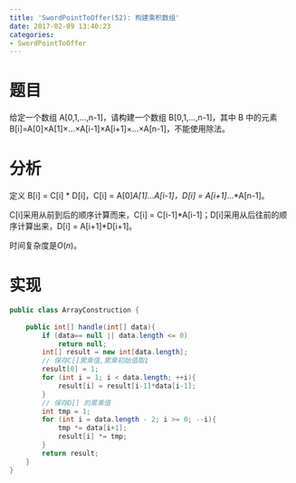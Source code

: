 ```yaml
---
title: 'SwordPointToOffer(52): 构建乘积数组'
date: 2017-02-09 13:40:23
categories:
- SwordPointToOffer
---
```


# 题目
给定一个数组 A[0,1,…,n-1]，请构建一个数组 B[0,1,…,n-1]，其中 B 中的元素 B[i]=A[0]×A[1]×…×A[i-1]×A[i+1]×…×A[n-1]，不能使用除法。

# 分析
定义 B[i] = C[i] * D[i]，C[i] = A[0]*A[1]*...*A[i-1]，D[i] = A[i+1]*...*A[n-1]。

C[i]采用从前到后的顺序计算而来，C[i] = C[i-1]*A[i-1]；D[i]采用从后往前的顺序计算出来，D[i] = A[i+1]*D[i+1]。

时间复杂度是$O(n)$。

# 实现
```java
public class ArrayConstruction {
    
    public int[] handle(int[] data){
        if (data== null || data.length <= 0)
            return null;
        int[] result = new int[data.length];
        // 保存C[]累乘值,累乘初始值取1
        result[0] = 1;
        for (int i = 1; i < data.length; ++i){
            result[i] = result[i-1]*data[i-1];
        }
        // 保存D[] 的累乘值
        int tmp = 1;
        for (int i = data.length - 2; i >= 0; --i){
            tmp *= data[i+1];
            result[i] *= tmp;
        }
        return result;
    }
}
```